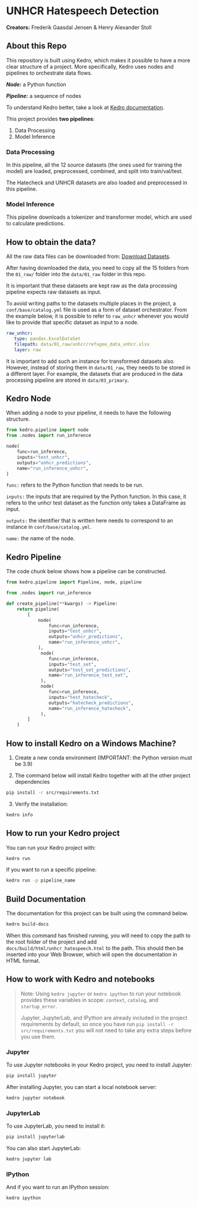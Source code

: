 # UNHCR Hatespeech Detection

**Creators:** Frederik Gaasdal Jensen & Henry Alexander Stoll

## About this Repo

This repository is built using Kedro, which makes it possible to have a more clear structure of a project. More specifically, Kedro uses nodes and pipelines to orchestrate data flows.

***Node:*** a Python function

***Pipeline:*** a sequence of nodes

To understand Kedro better, take a look at [Kedro documentation](https://kedro.readthedocs.io).

This project provides **two pipelines**:

1. Data Processing
3. Model Inference

### Data Processing

In this pipeline, all the 12 source datasets (the ones used for training the model) are loaded, preprocessed, combined, and split into train/val/test.

The Hatecheck and UNHCR datasets are also loaded and preprocessed in this pipeline.

### Model Inference

This pipeline downloads a tokenizer and transformer model, which are used to calculate predictions.

## How to obtain the data?

All the raw data files can be downloaded from: [Download Datasets](https://stollfamily.de/01_raw.zip).

After having downloaded the data, you need to copy all the 15 folders from the `01_raw/` folder into the `data/01_raw` folder in this repo.

It is important that these datasets are kept raw as the data processing pipeline expects raw datasets as input.

To avoid writing paths to the datasets multiple places in the project, a `conf/base/catalog.yml` file is used as a form of dataset orchestrator. From the example below, it is possible to refer to `raw_unhcr` whenever you would like to provide that specific dataset as input to a node.

```yaml
raw_unhcr:
   type: pandas.ExcelDataSet
   filepath: data/01_raw/unhcr/refugee_data_unhcr.xlsx
   layer: raw    
```

It is important to add such an instance for transformed datasets also. However, instead of storing them in `data/01_raw`, they needs to be stored in a different layer. For example, the datasets that are produced in the data processing pipeline are stored in `data/03_primary`.

## Kedro Node

When adding a node to your pipeline, it needs to have the following structure.

```python
from kedro.pipeline import node
from .nodes import run_inference

node(
    func=run_inference,
    inputs="test_unhcr",
    outputs="unhcr_predictions",
    name="run_inference_unhcr",
)
```

`func:` refers to the Python function that needs to be run.

`inputs:` the inputs that are required by the Python function. In this case, it refers to the unhcr test dataset as the function only takes a DataFrame as input.

`outputs:` the identifier that is written here needs to correspond to an instance in `conf/base/catalog.yml`.

`name:` the name of the node.

## Kedro Pipeline

The code chunk below shows how a pipeline can be constructed.

```python
from kedro.pipeline import Pipeline, node, pipeline

from .nodes import run_inference

def create_pipeline(**kwargs) -> Pipeline:
    return pipeline(
        [
            node(
                func=run_inference,
                inputs="test_unhcr",
                outputs="unhcr_predictions",
                name="run_inference_unhcr",
            ),
             node(
                func=run_inference,
                inputs="test_set",
                outputs="test_set_predictions",
                name="run_inference_test_set",
             ),
             node(
                func=run_inference,
                inputs="test_hatecheck",
                outputs="hatecheck_predictions",
                name="run_inference_hatecheck",
             ),
        ]
    )
```

## How to install Kedro on a Windows Machine?

1. Create a new conda environment (IMPORTANT: the Python version must be 3.9)

2. The command below will install Kedro together with all the other project dependencies

```bash
pip install -r src/requirements.txt
```

3. Verify the installation:

```bash
kedro info
```

## How to run your Kedro project

You can run your Kedro project with:

```bash
kedro run
```

If you want to run a specific pipeline:

```bash
kedro run -p pipeline_name
```

## Build Documentation

The documentation for this project can be built using the command below.

```bash
kedro build-docs
```

When this command has finished running, you will need to copy the path to the root folder of the project and add `docs/build/html/unhcr_hatespeech.html` to the path. This should then be inserted into your Web Browser, which will open the documentation in HTML format.

## How to work with Kedro and notebooks

> Note: Using `kedro jupyter` or `kedro ipython` to run your notebook provides these variables in scope: `context`, `catalog`, and `startup_error`.
>
> Jupyter, JupyterLab, and IPython are already included in the project requirements by default, so once you have run `pip install -r src/requirements.txt` you will not need to take any extra steps before you use them.

### Jupyter

To use Jupyter notebooks in your Kedro project, you need to install Jupyter:

```bash
pip install jupyter
```

After installing Jupyter, you can start a local notebook server:

```bash
kedro jupyter notebook
```

### JupyterLab

To use JupyterLab, you need to install it:

```bash
pip install jupyterlab
```

You can also start JupyterLab:

```bash
kedro jupyter lab
```

### IPython

And if you want to run an IPython session:

```bash
kedro ipython
```
